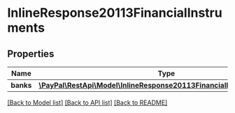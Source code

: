 # InlineResponse20113FinancialInstruments

## Properties
Name | Type | Description | Notes
------------ | ------------- | ------------- | -------------
**banks** | [**\PayPal\RestApi\Model\InlineResponse20113FinancialInstrumentsBanks[]**](InlineResponse20113FinancialInstrumentsBanks.md) |  | [optional] 

[[Back to Model list]](../README.md#documentation-for-models) [[Back to API list]](../README.md#documentation-for-api-endpoints) [[Back to README]](../README.md)


